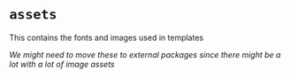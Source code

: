 # `assets`

This contains the fonts and images used in templates

_We might need to move these to external packages since there might be a lot with a lot of image assets_
